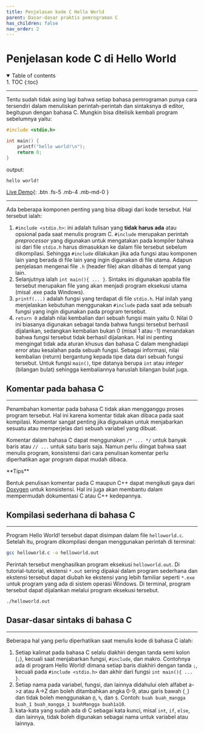 ```yaml
---
title: Penjelasan kode C Hello World
parent: Dasar-dasar praktis pemrograman C
has_children: false
nav_order: 2
---
```


# Penjelasan kode C di Hello World

<details open markdown="block">
<summary>
Table of contents
</summary>
1. TOC
{:toc}
</details>

---
Tentu sudah tidak asing lagi bahwa setiap bahasa pemrograman punya cara tersendiri dalam menuliskan perintah-perintah dan sintaksnya di editor, begitupun dengan bahasa C. Mungkin bisa ditelisik kembali program sebelumnya yaitu:

```c++
#include <stdio.h>

int main() {
	printf("hello world!\n");
	return 0;
}
```

output:
```bash
hello world!
```

[Live Demo](https://ide.geeksforgeeks.org/7RLvziw1p1){: .btn .fs-5 .mb-4 .mb-md-0 }

---
Ada beberapa komponen penting yang bisa dibagi dari kode tersebut. Hal tersebut ialah:

1. `#include <stdio.h>`: ini adalah tulisan yang **tidak harus ada** atau opsional pada saat menulis program C. `#include` merupakan perintah *preprocessor* yang digunakan untuk mengatakan pada kompiler bahwa isi dari file `stdio.h` harus dimasukkan ke dalam file tersebut sebelum dikompilasi. Sehingga `#include` dilakukan jika ada fungsi atau komponen lain yang berada di file lain yang ingin digunakan di file utama. Adapun penjelasan mengenai file `.h` (header file) akan dibahas di tempat yang lain.
2. Selanjutnya ialah `int main(){ ... }`. Sintaks ini digunakan apabila file tersebut merupakan file yang akan menjadi program eksekusi utama (misal .exe pada Windows).
3. `printf(...)` adalah fungsi yang terdapat di file `stdio.h`. Hal inilah yang menjelaskan kebutuhan menggunakan `#include` pada saat ada sebuah fungsi yang ingin digunakan pada program tersebut.
4. `return 0` adalah nilai kembalian dari sebuah fungsi main yaitu 0. Nilai 0 ini biasanya digunakan sebagai tanda bahwa fungsi tersebut berhasil dijalankan, sedangkan kembalian bukan 0 (misal 1 atau -1) menandakan bahwa fungsi tersebut tidak berhasil dijalankan. Hal ini penting mengingat tidak ada aturan khusus dan bahasa C dalam menghadapi error atau kesalahan pada sebuah fungsi. Sebagai informasi, nilai kembalian (return) bergantung kepada tipe data dari sebuah fungsi tersebut. Untuk fungsi `main()`, tipe datanya berupa `int` atau *integer* (bilangan bulat) sehingga kembaliannya haruslah bilangan bulat juga.

## Komentar pada bahasa C
---
Penambahan komentar pada bahasa C tidak akan mengganggu proses program tersebut. Hal ini karena komentar tidak akan dibaca pada saat kompilasi. Komentar sangat penting jika digunakan untuk menjabarkan sesuatu atau memperjelas dari sebuah variabel yang dibuat.

Komentar dalam bahasa C dapat menggunakan `/* ... */` untuk banyak baris atau `// ...` untuk satu baris saja. Namun perlu diingat bahwa saat menulis program, konsistensi dari cara penulisan komentar perlu diperhatikan agar program dapat mudah dibaca. 

<div class="custom-tips" markdown="1">
**Tips**

Bentuk penulisan komentar pada C maupun C++ dapat mengikuti gaya dari [Doxygen](https://www.doxygen.nl/manual/docblocks.html) untuk konsistensi. Hal ini juga akan membantu dalam mempermudah dokumentasi C atau C++ kedepannya.
</div>

## Kompilasi sederhana di bahasa C
---
Program Hello World! tersebut dapat disimpan dalam file `helloworld.c`. Setelah itu, program dikompilasi dengan menggunakan perintah di terminal:

```bash
gcc helloworld.c -o helloworld.out
```

Perintah tersebut menghasilkan program eksekusi `helloworld.out`. Di tutorial-tutorial, ekstensi `*.out` sering dipakai dalam program sederhana dan ekstensi tersebut dapat diubah ke ekstensi yang lebih familiar seperti `*.exe` untuk program yang ada di sistem operasi Windows. Di terminal, program tersebut dapat dijalankan melalui program eksekusi tersebut.

```bash
./helloworld.out
```

## Dasar-dasar sintaks di bahasa C
---
Beberapa hal yang perlu diperhatikan saat menulis kode di bahasa C ialah:
1. Setiap kalimat pada bahasa C selalu diakhiri dengan tanda semi kolon (`;`), kecuali saat menjabarkan fungsi, `#include`, dan makro. Contohnya ada di program Hello World! dimana setiap baris diakhiri dengan tanda `;`, kecuali pada `#include <stdio.h>` dan akhir dari fungsi `int main(){ ... }`.
2. Setiap nama pada variabel, fungsi, dan lainnya didahului oleh alfabet a->z atau A->Z dan boleh ditambahkan angka 0-9, atau garis bawah (`_`) dan tidak boleh menggunakan `@`, `%`, dan `$`. Contoh: `buah buah_mangga buah_1 buah_mangga_1 buahMangga buah1a10`.
3. kata-kata yang sudah ada di C sebagai kata kunci, misal `int`, `if`, `else`, dan lainnya, tidak boleh digunakan sebagai nama untuk variabel atau lainnya.